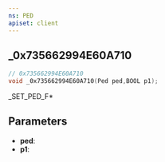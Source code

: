 ```yaml
---
ns: PED
apiset: client
---
```

## _0x735662994E60A710

```c
// 0x735662994E60A710
void _0x735662994E60A710(Ped ped,BOOL p1);
```

_SET_PED_F*

## Parameters
* **ped**:
* **p1**: